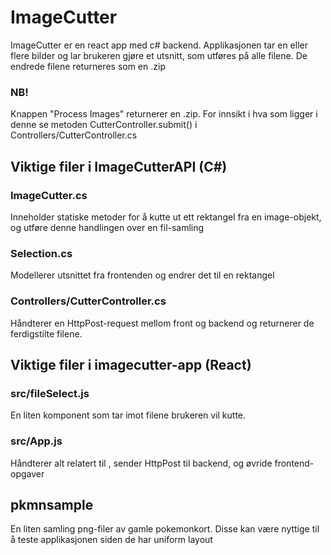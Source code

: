 # ImageCutter

ImageCutter er en react app med c# backend. Applikasjonen tar en eller flere bilder og lar brukeren gjøre et utsnitt, som utføres på alle filene. De endrede filene returneres som en .zip

### NB! 
Knappen "Process Images" returnerer en .zip. For innsikt i hva som ligger i denne se metoden CutterController.submit() i Controllers/CutterController.cs

## Viktige filer i ImageCutterAPI (C#)
### ImageCutter.cs
Inneholder statiske metoder for å kutte ut ett rektangel fra en image-objekt, og utføre denne handlingen over en fil-samling
### Selection.cs
Modellerer utsnittet fra frontenden og endrer det til en rektangel
### Controllers/CutterController.cs
Håndterer en HttpPost-request mellom front og backend og returnerer de ferdigstilte filene.

## Viktige filer i imagecutter-app (React)
### src/fileSelect.js
En liten komponent som tar imot filene brukeren vil kutte.
### src/App.js
Håndterer alt relatert til <canvas>, sender HttpPost til backend, og øvride frontend-opgaver

## pkmnsample
En liten samling png-filer av gamle pokemonkort. Disse kan være nyttige til å teste applikasjonen siden de har uniform layout

